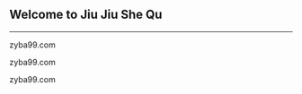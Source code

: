 ## Welcome to Jiu Jiu She Qu
--------------------------------
 zyba99.com

 zyba99.com

 zyba99.com


